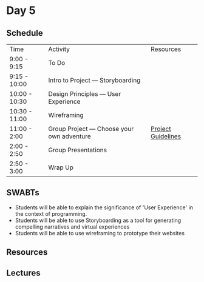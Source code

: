 # Day 5

## Schedule

<table>
    <tr>
        <td>Time</td>
        <td>Activity</td>
        <td>Resources</td>
    </tr>
    <tr>
        <td>9:00 - 9:15</td>
        <td> To Do</td>
        <td>
        </td>
    </tr>
    <tr>
        <td>9:15 - 10:00</td>
        <td> Intro to Project — Storyboarding </td>
        <td>
        </td>
    </tr>
    <tr>
        <td>10:00 - 10:30</td>
        <td> Design Principles — User Experience </td>
        <td>
        </td>
    </tr>
    <tr>
        <td>10:30 - 11:00</td>
        <td> Wireframing </td>
        <td>
        </td>
    </tr>
    <tr>
        <td>11:00 - 2:00</td>
        <td> Group Project — Choose your own adventure </td>
        <td> <a href="http://www.w3schools.com">Project Guidelines</a> 
        </td>
    </tr>
    <tr>
        <td>2:00 - 2:50</td>
        <td> Group Presentations </td>
        <td>
        </td>
    </tr>
    <tr>
        <td>2:50 - 3:00</td>
        <td> Wrap Up </td>
        <td>
        </td>
    </tr>
    
</table>

## SWABTs
* Students will be able to explain the significance of 'User Experience' in the context of programming. 
* Students will be able to use Storyboarding as a tool for generating compelling narratives and virtual experiences 
* Students will be able to use wireframing to prototype their websites

## Resources

## Lectures
